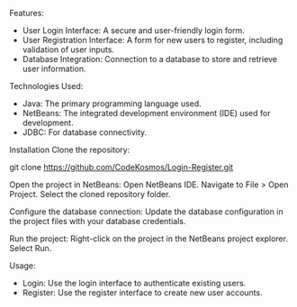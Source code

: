 Features:
- User Login Interface: A secure and user-friendly login form.
- User Registration Interface: A form for new users to register, including validation of user inputs.
- Database Integration: Connection to a database to store and retrieve user information.

Technologies Used:
- Java: The primary programming language used.
- NetBeans: The integrated development environment (IDE) used for development.
- JDBC: For database connectivity.

Installation
Clone the repository:

git clone https://github.com/CodeKosmos/Login-Register.git

Open the project in NetBeans:
Open NetBeans IDE.
Navigate to File > Open Project.
Select the cloned repository folder.

Configure the database connection:
Update the database configuration in the project files with your database credentials.

Run the project:
Right-click on the project in the NetBeans project explorer.
Select Run.

Usage:
- Login: Use the login interface to authenticate existing users.
- Register: Use the register interface to create new user accounts.
